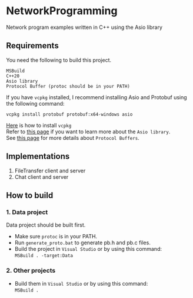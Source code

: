 # NetworkProgramming
Network program examples written in C++ using the Asio library

## Requirements
You need the following to build this project.

    MSBuild
    C++20
    Asio library
    Protocol Buffer (protoc should be in your PATH)

If you have ```vcpkg``` installed, I recommend installing Asio and Protobuf using the following command:
```
vcpkg install protobuf protobuf:x64-windows asio
```

[Here](https://learn.microsoft.com/en-us/vcpkg/get_started/get-started-msbuild?pivots=shell-powershell)   is how to install ```vcpkg```   
Refer to [this page](https://think-async.com/Asio/) if you want to learn more about the ```Asio library```.    
See [this page](https://github.com/protocolbuffers) for more details about ```Protocol Buffers```.

## Implementations

1. FileTransfer client and server
2. Chat client and server

## How to build

### 1. Data project   
Data project should be built first.   
* Make sure ```protoc``` is in your PATH.    
* Run ```generate_proto.bat``` to generate pb.h and pb.c files.    
* Build the project in ```Visual Studio``` or by using this command:   
```MSBuild . -target:Data```

### 2. Other projects
* Build them in ```Visual Studio``` or by using this command:   
```MSBuild .```
